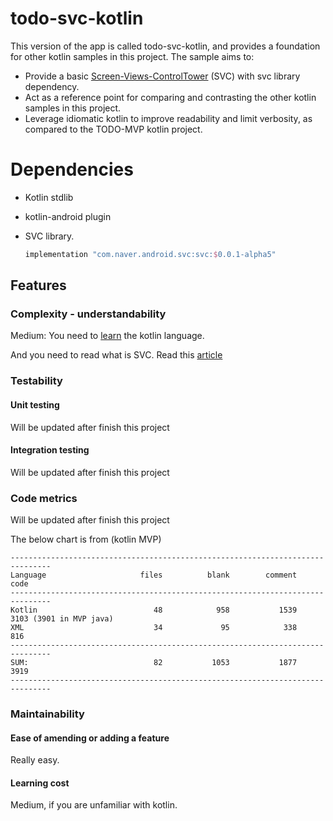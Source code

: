 # todo-svc-kotlin

This version of the app is called todo-svc-kotlin, and provides a foundation for other kotlin samples in this project. The sample aims to:

* Provide a basic [Screen-Views-ControlTower](https://medium.com/@bansooknam/svc-the-better-pattern-against-mvp-66e6d342a23f) (SVC) with svc library dependency.
* Act as a reference point for comparing and contrasting the other kotlin samples in this project.
* Leverage idiomatic kotlin to improve readability and limit verbosity, as compared to the TODO-MVP kotlin project.

# Dependencies
* Kotlin stdlib

* kotlin-android plugin

* SVC library. 

  ```groovy
  implementation "com.naver.android.svc:svc:$0.0.1-alpha5"
  ```

  

## Features

### Complexity - understandability

Medium: You need to [learn](http://kotlinlang.org/docs/reference/) the kotlin language. 

And you need to read what is SVC. Read this [article](https://medium.com/@bansooknam/svc-the-better-pattern-against-mvp-66e6d342a23f)



### Testability

#### Unit testing

Will be updated after finish this project

#### Integration testing

Will be updated after finish this project

### Code metrics

Will be updated after finish this project

The below chart is from (kotlin MVP)

```
-------------------------------------------------------------------------------
Language                     files          blank        comment           code
-------------------------------------------------------------------------------
Kotlin                          48            958           1539           3103 (3901 in MVP java)
XML                             34             95            338            816
-------------------------------------------------------------------------------
SUM:                            82           1053           1877           3919
-------------------------------------------------------------------------------
```
### Maintainability

#### Ease of amending or adding a feature

Really easy.

#### Learning cost

Medium, if you are unfamiliar with kotlin.
